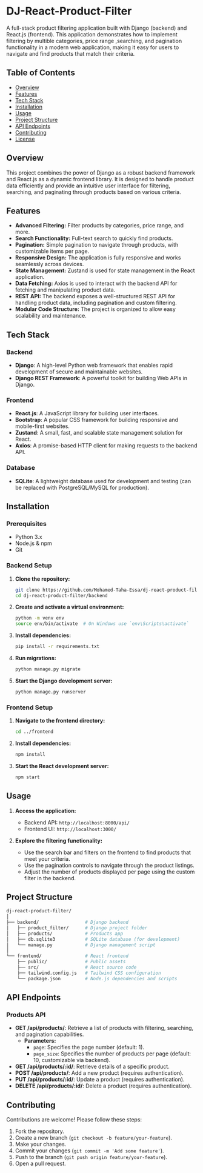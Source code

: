 
# DJ-React-Product-Filter

A full-stack product filtering application built with Django (backend) and React.js (frontend). This application demonstrates how to implement filtering by multible categories, price range ,searching, and pagination functionality in a modern web application, making it easy for users to navigate and find products that match their criteria.

## Table of Contents

- [Overview](#overview)
- [Features](#features)
- [Tech Stack](#tech-stack)
- [Installation](#installation)
- [Usage](#usage)
- [Project Structure](#project-structure)
- [API Endpoints](#api-endpoints)
- [Contributing](#contributing)
- [License](#license)

## Overview

This project combines the power of Django as a robust backend framework and React.js as a dynamic frontend library. It is designed to handle product data efficiently and provide an intuitive user interface for filtering, searching, and paginating through products based on various criteria.

## Features

- **Advanced Filtering:** Filter products by categories, price range, and more.
- **Search Functionality:** Full-text search to quickly find products.
- **Pagination:** Simple pagination to navigate through products, with customizable items per page.
- **Responsive Design:** The application is fully responsive and works seamlessly across devices.
- **State Management:** Zustand is used for state management in the React application.
- **Data Fetching:** Axios is used to interact with the backend API for fetching and manipulating product data.
- **REST API:** The backend exposes a well-structured REST API for handling product data, including pagination and custom filtering.
- **Modular Code Structure:** The project is organized to allow easy scalability and maintenance.

## Tech Stack

### Backend
- **Django**: A high-level Python web framework that enables rapid development of secure and maintainable websites.
- **Django REST Framework**: A powerful toolkit for building Web APIs in Django.

### Frontend
- **React.js**: A JavaScript library for building user interfaces.
- **Bootstrap**: A popular CSS framework for building responsive and mobile-first websites.
- **Zustand**: A small, fast, and scalable state management solution for React.
- **Axios**: A promise-based HTTP client for making requests to the backend API.

### Database
- **SQLite**: A lightweight database used for development and testing (can be replaced with PostgreSQL/MySQL for production).

## Installation

### Prerequisites

- Python 3.x
- Node.js & npm
- Git

### Backend Setup

1. **Clone the repository:**
   ```bash
   git clone https://github.com/Mohamed-Taha-Essa/dj-react-product-filter.git
   cd dj-react-product-filter/backend
   ```

2. **Create and activate a virtual environment:**
   ```bash
   python -m venv env
   source env/bin/activate  # On Windows use `env\Scripts\activate`
   ```

3. **Install dependencies:**
   ```bash
   pip install -r requirements.txt
   ```

4. **Run migrations:**
   ```bash
   python manage.py migrate
   ```

5. **Start the Django development server:**
   ```bash
   python manage.py runserver
   ```

### Frontend Setup

1. **Navigate to the frontend directory:**
   ```bash
   cd ../frontend
   ```

2. **Install dependencies:**
   ```bash
   npm install
   ```

3. **Start the React development server:**
   ```bash
   npm start
   ```

## Usage

1. **Access the application:**
   - Backend API: `http://localhost:8000/api/`
   - Frontend UI: `http://localhost:3000/`

2. **Explore the filtering functionality:**
   - Use the search bar and filters on the frontend to find products that meet your criteria.
   - Use the pagination controls to navigate through the product listings.
   - Adjust the number of products displayed per page using the custom filter in the backend.

## Project Structure

```bash
dj-react-product-filter/
│
├── backend/                 # Django backend
│   ├── product_filter/      # Django project folder
│   ├── products/            # Products app
│   ├── db.sqlite3           # SQLite database (for development)
│   └── manage.py            # Django management script
│
└── frontend/                # React frontend
    ├── public/              # Public assets
    ├── src/                 # React source code
    ├── tailwind.config.js   # Tailwind CSS configuration
    └── package.json         # Node.js dependencies and scripts
```

## API Endpoints

### Products API

- **GET /api/products/**: Retrieve a list of products with filtering, searching, and pagination capabilities.
  - **Parameters:**
    - `page`: Specifies the page number (default: 1).
    - `page_size`: Specifies the number of products per page (default: 10, customizable via backend).
- **GET /api/products/:id/**: Retrieve details of a specific product.
- **POST /api/products/**: Add a new product (requires authentication).
- **PUT /api/products/:id/**: Update a product (requires authentication).
- **DELETE /api/products/:id/**: Delete a product (requires authentication).

## Contributing

Contributions are welcome! Please follow these steps:

1. Fork the repository.
2. Create a new branch (`git checkout -b feature/your-feature`).
3. Make your changes.
4. Commit your changes (`git commit -m 'Add some feature'`).
5. Push to the branch (`git push origin feature/your-feature`).
6. Open a pull request.

